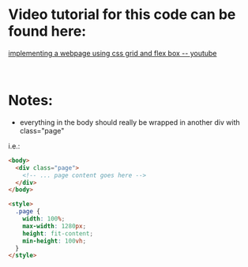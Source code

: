# Video tutorial for this code can be found here:
[implementing a webpage using css grid and flex box -- youtube](https://www.youtube.com/watch?v=WSVBw0l7knc)

<br>

# Notes:
- everything in the body should really be wrapped in another div with class="page"

i.e.:
```html
<body>
  <div class="page">
    <!-- ... page content goes here --> 
  </div>
</body>

<style>
  .page {
    width: 100%;
    max-width: 1280px;
    height: fit-content;
    min-height: 100vh;
  }
</style>
```
